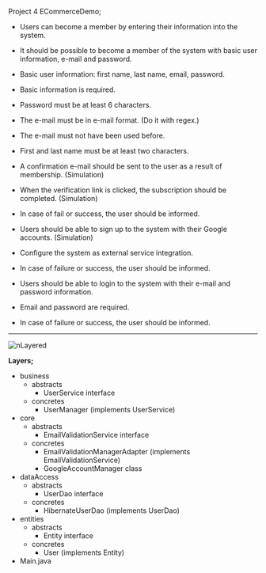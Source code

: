 

Project 4 ECommerceDemo; 



- Users can become a member by entering their information into the system. 
- It should be possible to become a member of the system with basic user information, e-mail and password. 
- Basic user information: first name, last name, email, password. 
- Basic information is required. 
- Password must be at least 6 characters. 
- The e-mail must be in e-mail format. (Do it with regex.)
- The e-mail must not have been used before. 
- First and last name must be at least two characters. 
- A confirmation e-mail should be sent to the user as a result of membership. (Simulation)
- When the verification link is clicked, the subscription should be completed. (Simulation)
- In case of fail or success, the user should be informed. 
- Users should be able to sign up to the system with their Google accounts. (Simulation)

- Configure the system as external service integration.
- In case of failure or success, the user should be informed.
- Users should be able to login to the system with their e-mail and password information.
- Email and password are required.
- In case of failure or success, the user should be informed.

---
![nLayered](https://user-images.githubusercontent.com/40757395/167207722-25ab26d9-ba0a-4092-8849-39d31631acb4.png)

**Layers;**

- business
  - abstracts
      - UserService interface
  - concretes
      - UserManager (implements UserService)
- core
  - abstracts
      - EmailValidationService interface
  - concretes
      - EmailValidationManagerAdapter (implements EmailValidationService)
      - GoogleAccountManager class 
- dataAccess 
  - abstracts
      - UserDao interface
  - concretes
      - HibernateUserDao (implements UserDao)
- entities
  - abstracts
      - Entity interface
  - concretes
      - User (implements Entity)
- Main.java

